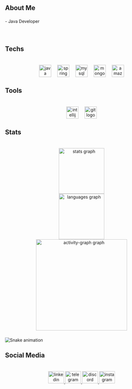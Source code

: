 <h2 align="left">About Me</h2>

###

<p align="left">- Java Developer</p>

###

<br clear="both">

<h2 align="left">Techs</h2>

###

<br clear="both">

<div align="center">
  <img src="https://skillicons.dev/icons?i=java" height="40" alt="java logo"  />
  <img width="12" />
  <img src="https://skillicons.dev/icons?i=spring" height="40" alt="spring logo"  />
  <img width="12" />
  <img src="https://skillicons.dev/icons?i=mysql" height="40" alt="mysql logo"  />
  <img width="12" />
  <img src="https://skillicons.dev/icons?i=mongodb" height="40" alt="mongodb logo"  />
  <img width="12" />
  <img src="https://skillicons.dev/icons?i=aws" height="40" alt="amazonwebservices logo"  />
</div>

###

<h2 align="left">Tools</h2>

###

<br clear="both">

<div align="center">
  <img src="https://cdn.jsdelivr.net/gh/devicons/devicon/icons/intellij/intellij-original.svg" height="40" alt="intellij logo"  />
  <img width="12" />
  <img src="https://cdn.jsdelivr.net/gh/devicons/devicon/icons/git/git-original.svg" height="40" alt="git logo"  />
</div>

###

<h2 align="left">Stats</h2>

###

<br clear="both">

<div align="center">
  <img src="https://github-readme-stats.vercel.app/api?username=brunomosaniel&hide_title=false&hide_rank=false&show_icons=true&include_all_commits=true&count_private=true&disable_animations=false&theme=dracula&locale=en&hide_border=false&order=1" height="150" alt="stats graph" /> <br>
  <img src="https://github-readme-stats.vercel.app/api/top-langs?username=brunomosaniel&locale=en&hide_title=false&layout=compact&card_width=320&langs_count=5&theme=vue-dark&hide_border=false&order=2" height="150" alt="languages graph" /> <br>
  <img src="https://github-readme-activity-graph.vercel.app/graph?username=brunomosaniel&radius=16&theme=react&area=true&order=5" height="300" alt="activity-graph graph"  />
</div>

###

<img src="https://raw.githubusercontent.com/brunomosaniel/brunomosaniel/output/snake.svg" alt="Snake animation" />

###

<h2 align="left">Social Media</h2>

###

<br clear="both">

<div align="center">
  <a href="https://www.linkedin.com/in/bruno-lima-java/" target="_blank">
    <img src="https://raw.githubusercontent.com/maurodesouza/profile-readme-generator/master/src/assets/icons/social/linkedin/default.svg" width="52" height="40" alt="linkedin logo"  />
  </a>
  <a href="http://t.me/BrunoMosaniel" target="_blank">
    <img src="https://raw.githubusercontent.com/maurodesouza/profile-readme-generator/master/src/assets/icons/social/telegram/default.svg" width="52" height="40" alt="telegram logo"  />
  </a>
  <a href="http://discordapp.com/users/1189247598775775302" target="_blank">
    <img src="https://raw.githubusercontent.com/maurodesouza/profile-readme-generator/master/src/assets/icons/social/discord/default.svg" width="52" height="40" alt="discord logo"  />
  </a>
  <a href="https://www.instagram.com/brunomosaniel/profilecard/?igsh=MzJzdzdzaGQ5dWNr" target="_blank">
    <img src="https://raw.githubusercontent.com/maurodesouza/profile-readme-generator/master/src/assets/icons/social/instagram/default.svg" width="52" height="40" alt="instagram logo"  />
  </a>
</div>

###

